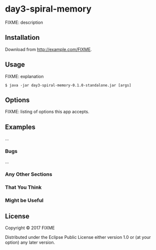 # day3-spiral-memory

FIXME: description

## Installation

Download from http://example.com/FIXME.

## Usage

FIXME: explanation

    $ java -jar day3-spiral-memory-0.1.0-standalone.jar [args]

## Options

FIXME: listing of options this app accepts.

## Examples

...

### Bugs

...

### Any Other Sections
### That You Think
### Might be Useful

## License

Copyright © 2017 FIXME

Distributed under the Eclipse Public License either version 1.0 or (at
your option) any later version.
